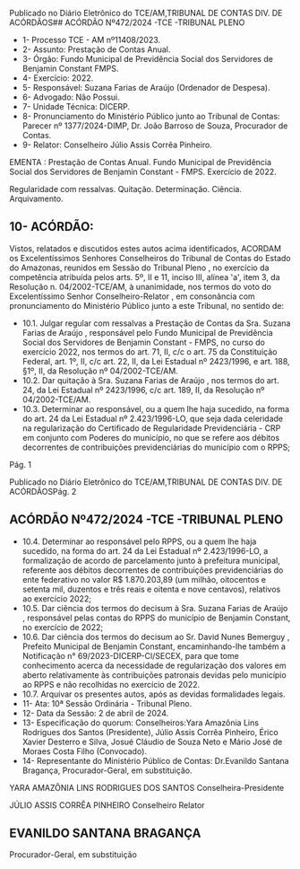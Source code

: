 Publicado  no  Diário  Eletrônico do TCE/AM,TRIBUNAL DE CONTAS DIV. DE ACÓRDÃOS## ACÓRDÃO Nº472/2024 -TCE -TRIBUNAL PLENO

- 1- Processo TCE - AM nº11408/2023.
- 2- Assunto: Prestação de Contas Anual.
- 3- Órgão: Fundo Municipal de Previdência Social dos Servidores de Benjamin Constant FMPS.
- 4- Exercício: 2022.
- 5- Responsável: Suzana Farias de Araújo (Ordenador de Despesa).
- 6- Advogado: Não Possui.
- 7- Unidade Técnica: DICERP.
- 8- Pronunciamento  do  Ministério  Público  junto  ao  Tribunal  de  Contas: Parecer  nº 1377/2024-DIMP, Dr. João Barroso de Souza, Procurador de Contas.
- 9- Relator: Conselheiro Júlio Assis Corrêa Pinheiro.

EMENTA : Prestação de Contas Anual. Fundo Municipal  de  Previdência  Social  dos  Servidores  de Benjamin Constant - FMPS. Exercício de 2022.

Regularidade com ressalvas. Quitação. Determinação. Ciência. Arquivamento.

## 10-  ACÓRDÃO:

Vistos, relatados e discutidos estes autos acima identificados, ACORDAM os Excelentíssimos Senhores Conselheiros do Tribunal de Contas do Estado do Amazonas, reunidos em Sessão do Tribunal Pleno , no exercício da competência atribuída pelos arts. 5º, II e 11, inciso III, alínea 'a', item 3, da Resolução n. 04/2002-TCE/AM, à unanimidade, nos termos do voto do Excelentíssimo Senhor Conselheiro-Relator , em consonância com pronunciamento do Ministério Público junto a este Tribunal, no sentido de:

- 10.1. Julgar  regular  com  ressalvas a Prestação  de  Contas  da Sra. Suzana  Farias  de  Araújo , responsável  pelo  Fundo  Municipal  de Previdência Social dos Servidores de Benjamin Constant - FMPS, no curso  do  exercício  2022, nos  termos  do  art.  71,  II,  c/c  o  art.  75  da Constituição  Federal,  art.  1º,  II,  c/c  art.  22,  II,  da  Lei  Estadual  nº 2423/1996, e art. 188, §1º, II, da Resolução nº 04/2002-TCE/AM.
- 10.2. Dar quitação à Sra. Suzana Farias de Araújo , nos termos do art. 24, da  Lei  Estadual  nº  2423/1996,  c/c  art.  189,  II,  da  Resolução  nº 04/2002-TCE/AM.
- 10.3. Determinar ao  responsável, ou a quem lhe haja sucedido, na forma do art. 24 da Lei Estadual nº 2.423/1996-LO, que seja dada celeridade na regularização do Certificado de Regularidade Previdenciária - CRP em conjunto com Poderes do município, no que se refere aos débitos decorrentes de contribuições previdenciárias do município com o RPPS;

Pág. 1

Publicado  no  Diário  Eletrônico do TCE/AM,TRIBUNAL DE CONTAS DIV. DE ACÓRDÃOSPág. 2

## ACÓRDÃO Nº472/2024 -TCE -TRIBUNAL PLENO

- 10.4. Determinar ao responsável pelo RPPS, ou a quem lhe haja sucedido, na forma do art. 24 da Lei Estadual nº 2.423/1996-LO, a formalização de acordo de parcelamento junto à prefeitura municipal, referente aos débitos decorrentes de contribuições previdenciárias do ente federativo no valor R$ 1.870.203,89 (um milhão, oitocentos e setenta mil,  duzentos  e  três  reais  e  oitenta  e  nove  centavos),  relativos  ao exercício 2022;
- 10.5. Dar ciência dos termos do decisum à Sra. Suzana Farias de Araújo , responsável pelas contas do RPPS  do  município  de  Benjamin Constant, no exercício de 2022;
- 10.6. Dar ciência dos termos do decisum ao Sr. David Nunes Bemerguy , Prefeito Municipal de Benjamin Constant, encaminhando-lhe também a Notificação n° 69/2023-DICERP-Cl/SECEX, para que tome conhecimento  acerca  da  necessidade  de regularização  dos  valores em  aberto  relativamente  às  contribuições  patronais  devidas  pelo município ao RPPS e não recolhidas no exercício de 2022.
- 10.7. Arquivar os presentes autos, após as devidas formalidades legais.
- 11-  Ata: 10ª Sessão Ordinária - Tribunal Pleno.
- 12-  Data da Sessão: 2 de abril de 2024.
- 13-  Especificação do quorum: Conselheiros:Yara Amazônia Lins Rodrigues dos Santos (Presidente), Júlio Assis Corrêa Pinheiro, Érico Xavier Desterro e Silva, Josué Cláudio de Souza Neto e Mário José de Moraes Costa Filho (Convocado).
- 14-  Representante do Ministério Público de Contas: Dr.Evanildo Santana Bragança, Procurador-Geral, em substituição.

YARA AMAZÔNIA LINS RODRIGUES DOS SANTOS Conselheira-Presidente

JÚLIO ASSIS CORRÊA PINHEIRO Conselheiro Relator

## EVANILDO SANTANA BRAGANÇA

Procurador-Geral, em substituição